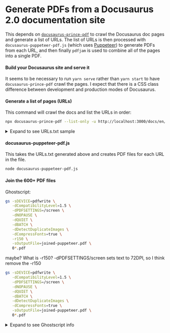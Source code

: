 # Generate PDFs from a Docusaurus 2.0 documentation site

This depends on 
[`docusaurus-prince-pdf`](https://github.com/signcl/docusaurus-prince-pdf) 
to crawl the Docusaurus doc pages and generate a list of URLs.  The list of 
URLs is then processed with `docusaurus-puppeteer-pdf.js` (which uses 
[Puppeteer](https://pptr.dev/)) to generate PDFs from each URL, and then 
finally `pdfjam` is used to combine all of the pages into a single PDF.

#### Build your Docusaurus site and serve it
It seems to be necessary to run `yarn serve` rather than `yarn start` to have `docusaurus-prince-pdf` crawl the pages.  I expect that there is a CSS class difference between development and production modes of Docusaurus.

#### Generate a list of pages (URLs)
This command will crawl the docs and list the URLs in order:
```bash
npx docusaurus-prince-pdf --list-only -u http://localhost:3000/docs/en/home --file URLs.txt
```
<details>
  <summary>Expand to see URLs.txt sample</summary>

This is the file format, although the real output for the ClickHouse English docs site is about 655 lines:
```bash
http://localhost:3000/docs/en/quick-start
http://localhost:3000/docs/en/getting-started/example-datasets/
http://localhost:3000/docs/en/tutorial
http://localhost:3000/docs/en/getting-started/example-datasets/uk-price-paid
http://localhost:3000/docs/en/getting-started/example-datasets/nyc-taxi
http://localhost:3000/docs/en/getting-started/example-datasets/cell-towers
http://localhost:3000/docs/en/getting-started/example-datasets/amplab-benchmark
http://localhost:3000/docs/en/getting-started/example-datasets/brown-benchmark
http://localhost:3000/docs/en/getting-started/example-datasets/criteo
http://localhost:3000/docs/en/getting-started/example-datasets/github-events
```

</details>


#### docusaurus-puppeteer-pdf.js

This takes the URLs.txt generated above and creates PDF files for each URL in the file.
```bash
node docusaurus-puppeteer-pdf.js
```

#### Join the 600+ PDF files
Ghostscript:

```bash
gs -sDEVICE=pdfwrite \
   -dCompatibilityLevel=1.5 \
   -dPDFSETTINGS=/screen \
   -dNOPAUSE \
   -dQUIET \
   -dBATCH \
   -dDetectDuplicateImages \
   -dCompressFonts=true \
   -r150 \
   -sOutputFile=joined-puppeteer.pdf \
   0*.pdf
```
maybe?  What is -r150? -dPDFSETTINGS/screen sets text to 72DPI, so I think remove the -r150
```bash
gs -sDEVICE=pdfwrite \
   -dCompatibilityLevel=1.5 \
   -dPDFSETTINGS=/screen \
   -dNOPAUSE \
   -dQUIET \
   -dBATCH \
   -dDetectDuplicateImages \
   -dCompressFonts=true \
   -sOutputFile=joined-puppeteer.pdf \
   0*.pdf
```


<details>
  <summary>Expand to see Ghostscript info</summary>

#### Ghostscript info

https://gist.github.com/lkraider/f0888da30bc352f9d167dfa4f4fc8213

```
#!/bin/sh

# It seems it's very hard to set resample output quality with Ghostscript.
# So instead rely on `prepress` preset parameter to select a good /QFactor
# and override the options we don't want from there.

gs \
  -o resampled.pdf \
  -sDEVICE=pdfwrite \
  -dPDFSETTINGS=/prepress \
  `# font settings` \
  -dSubsetFonts=true \
  -dCompressFonts=true \
  `# color format` \
  -sProcessColorModel=DeviceRGB \
  -sColorConversionStrategy=sRGB \
  -sColorConversionStrategyForImages=sRGB \
  -dConvertCMYKImagesToRGB=true \
  `# image resample` \
  -dDetectDuplicateImages=true \
  -dDownsampleColorImages=true -dDownsampleGrayImages=true -dDownsampleMonoImages=true \
  -dColorImageResolution=150 -dGrayImageResolution=150 -dMonoImageResolution=150 \
  `# preset overrides` \
  -dDoThumbnails=false \
  -dCreateJobTicket=false \
  -dPreserveEPSInfo=false \
  -dPreserveOPIComments=false \
  -dPreserveOverprintSettings=false \
  -dUCRandBGInfo=/Remove \
  -f input.pdf

# Default settings for prepress profile:
# $ gs -v
# GPL Ghostscript 9.19 (2016-03-23)
# Copyright (C) 2016 Artifex Software, Inc.  All rights reserved.
# $ gs -q -dNODISPLAY -c ".distillersettings /prepress get {exch ==only ( ) print ===} forall quit" | sort
# /AutoRotatePages /None
# /CannotEmbedFontPolicy /Error
# /ColorACSImageDict << /ColorTransform 1 /QFactor 0.15 /Blend 1 /HSamples [1 1 1 1] /VSamples [1 1 1 1] >>
# /ColorConversionStrategy /LeaveColorUnchanged
# /ColorImageDownsampleType /Bicubic
# /ColorImageResolution 300
# /CompatibilityLevel 1.5
# /CreateJobTicket true
# /DoThumbnails true
# /EmbedAllFonts true
# /GrayACSImageDict << /ColorTransform 1 /QFactor 0.15 /Blend 1 /HSamples [1 1 1 1] /VSamples [1 1 1 1] >>
# /GrayImageDownsampleType /Bicubic
# /GrayImageResolution 300
# /MonoImageDownsampleType /Subsample
# /MonoImageResolution 1200
# /NeverEmbed []
# /PreserveEPSInfo true
# /PreserveOPIComments true
# /PreserveOverprintSettings true
# /UCRandBGInfo /Preserve
```

</details>

